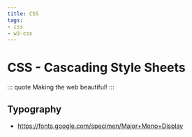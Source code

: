 ```yaml
---
title: CSS
tags:
- css
- w3-css
---
```


# CSS - Cascading Style Sheets

<TagLinks />

::: quote
Making the web beautiful!
:::

## Typography

* https://fonts.google.com/specimen/Major+Mono+Display


<Footer />
